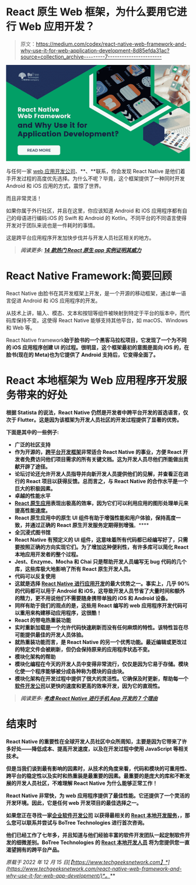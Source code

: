 # React 原生 Web 框架，为什么要用它进行 Web 应用开发？

> 原文：<https://medium.com/codex/react-native-web-framework-and-why-use-it-for-web-application-development-8d85efda31ac?source=collection_archive---------7----------------------->

![](img/6632f9e48a81bef1a1719395b6bfbdec.png)

与任何一家 [web 应用开发公司](https://www.botreetechnologies.com/web-application-development)、**、**联系，你会发现 React Native 是他们着手开发过程的高度优先选择。为什么不呢？毕竟，这个框架提供了一种同时开发 Android 和 iOS 应用的方式，震惊了世界。

而且非常灵活！

如果你属于外行社区，并且在这里，你应该知道 Android 和 iOS 应用程序都有自己的母语进行编码:iOS 的 Swift 和 Android 的 Kotlin。不同平台的不同语言使得开发对于团队来说也是一件耗时的事情。

这是跨平台应用程序开发加快步伐并与开发人员社区相关的地方。

> ***阅读更多:*** [***14 款热门 React 原生 app 实例证明其威力***](https://www.botreetechnologies.com/blog/14-examples-of-react-native-apps-that-prove-its-power/)

# React Native Framework:简要回顾

React Native 由脸书在其开发框架上开发，是一个开源的移动框架，通过单一语言促进 Android 和 iOS 应用程序的开发。

从技术上讲，输入、模态、文本和按钮等组件被映射到特定于平台的版本中，而代码库保持不变。这使得 React Native 能够支持其他平台，如 macOS、Windows 和 Web 等。

React Native framework**始于脸书的一个黑客马拉松项目，它发现了一个为不同的 iOS 应用程序创建 UI 的过程。很明显，这个框架最初的意图是面向 iOS 的，在脸书(现在的 Meta)也为它提供了 Android 支持后，它变得全面了。**

# **React 本地框架为 Web 应用程序开发服务带来的好处**

**根据 Statista 的说法，React Native 仍然是开发者中跨平台开发的首选语言，仅次于 Flutter。这是因为该框架为开发人员社区的开发过程提供了显著的优势。**

**下面是其中的一些例子:**

*   ****广泛的社区支持****
*   **作为开源的，[跨平台开发框架](https://topdigital.agency/react-native-for-cross-platform-mobile-applications/)非常适合 React Native 的事业，方便 React 开发者免费访问他们项目需求的所有关键文档。这为开发人员尽他们所能做出贡献开辟了途径。**
*   **论坛讨论还允许开发人员指导并向新开发人员提供他们的见解，并查看正在进行的 React 项目以获得反馈。总而言之，与 React Native 的合作水平是一个巨大的积极因素。**
*   ****卓越的性能水平****
*   **[React 原生应用](https://www.trickyenough.com/mistakes-to-avoid-in-react-native-app-development/)表现出极高的效率，因为它们可以利用应用的图形处理单元来提高性能速度。**
*   **React 原生应用中的原生 UI 组件有助于增强性能和用户体验，保持高度一致，并通过正确的 React 原生开发服务定期得到增强**。****
*   ****全沉浸式图书馆****
*   **React Native 有预定义的 UI 组件，这意味着所有代码都已经编写好了，只需要按照正确的方向实现它们。为了增加这种便利性，有许多库可以简化 React 本地应用开发者的整个过程。**
*   **Jest、Enzyme、Mocha 和 Chai 只是帮助开发人员编写无 bug 代码的几个库，这些库极大地影响了所有 React 原生开发人员。**
*   ****代码可以反复使用****
*   **这就是选择 [React Native 进行应用开发](https://www.botreetechnologies.com/blog/react-native-future-of-mobile-app-development/)的最大优势之一。事实上，几乎 90%的代码都可以用于 Android 和 iOS，这导致开发人员节省了大量时间和额外的精力，更不用说他们不需要随身携带单独的 iOS 和 Android 设备。**
*   **同样有助于我们的观点的是，这些用 React 编写的 web 应用程序开发代码可以重用来构建移动应用程序，这很酷！**
*   ****React 的带电热重装功能****
*   **实时重新加载是一个允许代码快速刷新而没有任何麻烦的特性。该特性旨在尽可能提供最佳的开发人员体验。**
*   **就热重装功能而言，是 React Native 的另一个优秀功能。最近编辑或更改过的特定文件会被刷新，但仍会保持原来的应用程序状态不变。**
*   ****模块化架构的帮助****
*   **模块化编程在今天的开发人员中变得非常流行，仅仅是因为它易于存储。模块化使一个程序能够被分成各种称为模块的自由块。**
*   **模块化架构在开发过程中提供了很大的灵活性。它确保及时更新，帮助每一个[软件开发公司](https://www.botreetechnologies.com/)以更快的速度和更高的效率开发，因为它的直观性。**

> *****阅读更多:*** [***考虑 React Native 进行手机 App 开发的 7 个理由***](https://www.botreetechnologies.com/blog/react-native-for-mobile-app-development/)**

# **结束时**

**React Native 的重要性在全球开发人员社区中众所周知，主要是因为它带来了许多好处——降低成本、提高开发速度，以及在开发过程中使用 JavaScript 等相关技术。**

**但是当我们谈到最有影响的因素时，从技术的角度来看，代码和模块的可重用性、跨平台的稳定性以及实时和热重装是最重要的因素。最重要的是庞大的库和不断发展的开发人员社区，不难理解 React Native 为什么能够正常工作！**

**React Native 非常快，为 web 应用程序提供了最佳性能。它还提供了一个灵活的开发环境。因此，它是任何 web 开发项目的最佳选择之一。**

**如果您正在寻找一家[企业软件开发公司](https://www.botreetechnologies.com/enterprise-software-development-company) 以获得最相关的 [React 本地开发服务](https://www.botreetechnologies.com/react-native-development)，，那么您可以联系并尝试与 BoTree Technologies 进行首次咨询。**

**他们已经工作了七年多，并且知道与他们经验丰富的软件开发团队一起定制软件开发的细微差别。BoTree Technologies 的 [React 本地开发人员](https://www.botreetechnologies.com/hire-react-native-developers) 将为您提供您一直渴望拥有的跨平台产品。**

***原载于 2022 年 12 月 15 日*[*【https://www.techgeeksnetwork.com】*](https://www.techgeeksnetwork.com/react-native-web-framework-and-why-use-it-for-web-app-development/)*。***